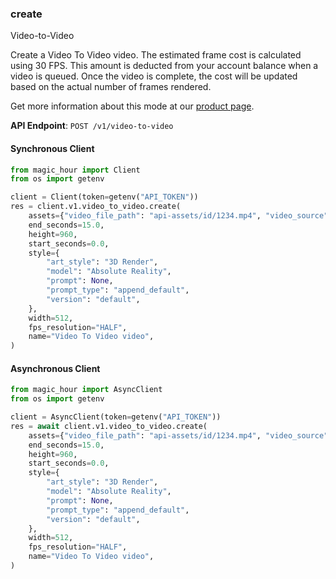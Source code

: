 
### create <a name="create"></a>
Video-to-Video

Create a Video To Video video. The estimated frame cost is calculated using 30 FPS. This amount is deducted from your account balance when a video is queued. Once the video is complete, the cost will be updated based on the actual number of frames rendered.
  
Get more information about this mode at our [product page](/products/video-to-video).
  

**API Endpoint**: `POST /v1/video-to-video`

#### Synchronous Client

```python
from magic_hour import Client
from os import getenv

client = Client(token=getenv("API_TOKEN"))
res = client.v1.video_to_video.create(
    assets={"video_file_path": "api-assets/id/1234.mp4", "video_source": "file"},
    end_seconds=15.0,
    height=960,
    start_seconds=0.0,
    style={
        "art_style": "3D Render",
        "model": "Absolute Reality",
        "prompt": None,
        "prompt_type": "append_default",
        "version": "default",
    },
    width=512,
    fps_resolution="HALF",
    name="Video To Video video",
)
```

#### Asynchronous Client

```python
from magic_hour import AsyncClient
from os import getenv

client = AsyncClient(token=getenv("API_TOKEN"))
res = await client.v1.video_to_video.create(
    assets={"video_file_path": "api-assets/id/1234.mp4", "video_source": "file"},
    end_seconds=15.0,
    height=960,
    start_seconds=0.0,
    style={
        "art_style": "3D Render",
        "model": "Absolute Reality",
        "prompt": None,
        "prompt_type": "append_default",
        "version": "default",
    },
    width=512,
    fps_resolution="HALF",
    name="Video To Video video",
)
```
